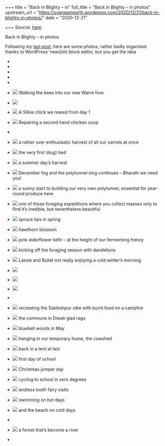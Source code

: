 +++
title = "Back in Blighty – in"
full_title = "Back in Blighty – in photos"
upstream_url = "https://svargaonearth.wordpress.com/2020/12/21/back-in-blighty-in-photos/"
date = "2020-12-21"

+++
Source: [here](https://svargaonearth.wordpress.com/2020/12/21/back-in-blighty-in-photos/).

Back in Blighty – in photos

Following my [last post](https://svargaonearth.wordpress.com/2020/12/18/back-in-blighty/), here are some photos, rather badly organised thanks to WordPress’ new(ish) block editor, but you get the idea

- 

- 

- 

- 

- 

- ![](https://svargaonearth.files.wordpress.com/2020/12/img_6431-1.jpg?w=480)
  Walking the bees into our new Warre hive

- ![](https://svargaonearth.files.wordpress.com/2020/12/img_5770.jpg?w=480)

- ![](https://svargaonearth.files.wordpress.com/2020/12/img_0497-1.jpg?w=480)
  A Silkie chick we reared from day 1

- ![](https://svargaonearth.files.wordpress.com/2020/12/img_6489.jpg?w=640)
  Repairing a second hand chicken coop

- 

- ![](https://svargaonearth.files.wordpress.com/2020/12/img_0187.jpg?w=640)
  a rather over enthusiastic harvest of all our carrots at once

- ![](https://svargaonearth.files.wordpress.com/2020/12/img_4834-1.jpg?w=352)
  the very first (dug) bed

- ![](https://svargaonearth.files.wordpress.com/2020/12/img_7656.jpg?w=630)
  a summer day’s harvest

- ![](https://svargaonearth.files.wordpress.com/2020/12/img_1462.jpg?w=640)
  December fog and the polytunnel slog continues – Bharath we need you!

- ![](https://svargaonearth.files.wordpress.com/2020/12/img_1414-1.jpg?w=480)
  a sunny start to building our very own polytunnel, essential for
  year-round produce here

- ![](https://svargaonearth.files.wordpress.com/2020/12/img_5045.jpg?w=480)
  one of those foraging expeditions where you collect masses only to
  find it’s inedible, but nevertheless beautiful

- ![](https://svargaonearth.files.wordpress.com/2020/12/img_5388.jpg?w=480)
  spruce tips in spring

- ![](https://svargaonearth.files.wordpress.com/2020/12/img_6094.jpg?w=480)
  hawthorn blossom

- ![](https://svargaonearth.files.wordpress.com/2020/12/img_6276.jpg?w=480)
  pink elderflower kefir – at the height of our fermenting frenzy

- ![](https://svargaonearth.files.wordpress.com/2020/12/img_5293.jpg?w=768)
  kicking off the foraging season with dandelions

- ![](https://svargaonearth.files.wordpress.com/2020/12/img_1037.jpg?w=480)
  Lassie and Bullet not really enjoying a cold winter’s morning

- ![](https://svargaonearth.files.wordpress.com/2020/12/img_1387.jpg?w=480)

- ![](https://svargaonearth.files.wordpress.com/2020/12/img_1318-2.jpg?w=480)

- ![](https://svargaonearth.files.wordpress.com/2020/12/img_1530.jpg?w=640)

- 

- ![](https://svargaonearth.files.wordpress.com/2020/12/img_7736-1.jpg?w=576)
  recreating the Sakleshpur vibe with burnt food on a campfire

- ![](https://svargaonearth.files.wordpress.com/2020/12/img_1213-3.jpg?w=640)
  the commune in Diwali glad rags

- ![](https://svargaonearth.files.wordpress.com/2020/12/img_5430-1.jpg?w=573)
  bluebell woods in May

- ![](https://svargaonearth.files.wordpress.com/2020/12/img_7275-1.jpg?w=480)
  hanging in our temporary home, the cowshed

- ![](https://svargaonearth.files.wordpress.com/2020/12/img_8563.jpg?w=640)
  back in a tent at last

- ![](https://svargaonearth.files.wordpress.com/2020/12/img_9845-2.jpg?w=480)
  first day of school

- ![](https://svargaonearth.files.wordpress.com/2020/12/img_1686-1.jpg?w=480)
  Christmas jumper day

- ![](https://svargaonearth.files.wordpress.com/2020/12/img_1042.jpg?w=480)
  cycling to school in zero degrees

- ![](https://svargaonearth.files.wordpress.com/2020/12/img_6079.jpg?w=480)
  endless tooth fairy visits

- ![](https://svargaonearth.files.wordpress.com/2020/12/img_8296-2.jpg?w=768)
  swimming on hot days

- ![](https://svargaonearth.files.wordpress.com/2020/12/img_4557-2.jpg?w=480)
  and the beach on cold days

- 

- ![](https://svargaonearth.files.wordpress.com/2020/12/img_1161.jpg?w=480)
  a forest that’s become a river

- 
